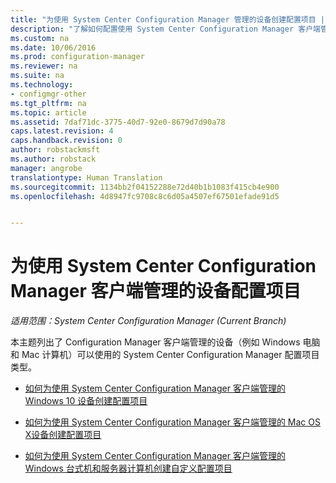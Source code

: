 ```yaml
---
title: "为使用 System Center Configuration Manager 管理的设备创建配置项目 | System Center Configuration Manager"
description: "了解如何配置使用 System Center Configuration Manager 客户端管理的 Windows 和 Mac 设备。"
ms.custom: na
ms.date: 10/06/2016
ms.prod: configuration-manager
ms.reviewer: na
ms.suite: na
ms.technology:
- configmgr-other
ms.tgt_pltfrm: na
ms.topic: article
ms.assetid: 7daf71dc-3775-40d7-92e0-8679d7d90a78
caps.latest.revision: 4
caps.handback.revision: 0
author: robstackmsft
ms.author: robstack
manager: angrobe
translationtype: Human Translation
ms.sourcegitcommit: 1134bb2f04152288e72d40b1b1083f415cb4e900
ms.openlocfilehash: 4d8947fc9708c8c6d05a4507ef67501efade91d5


---
```

# <a name="configuration-items-for-devices-managed-with-the-system-center-configuration-manager-client"></a>为使用 System Center Configuration Manager 客户端管理的设备配置项目

*适用范围：System Center Configuration Manager (Current Branch)*

本主题列出了 Configuration Manager 客户端管理的设备（例如 Windows 电脑和 Mac 计算机）可以使用的 System Center Configuration Manager 配置项目类型。  

-   [如何为使用 System Center Configuration Manager 客户端管理的 Windows 10 设备创建配置项目](../../compliance/deploy-use/create-configuration-items-for-windows-10-devices-managed-with-the-client.md)  

-   [如何为使用 System Center Configuration Manager 客户端管理的 Mac OS X设备创建配置项目](../../compliance/deploy-use/create-configuration-items-for-mac-os-x-devices-managed-with-the-client.md)  

-   [如何为使用 System Center Configuration Manager 客户端管理的 Windows 台式机和服务器计算机创建自定义配置项目](../../compliance/deploy-use/create-custom-configuration-items-for-windows-desktop-and-server-computers-managed-with-the-client.md)  



<!--HONumber=Nov16_HO1-->


